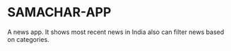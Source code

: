 # SAMACHAR-APP
A news app. It shows most recent news in India also can filter news based on categories.
